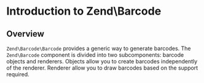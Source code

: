 # Introduction to Zend\\Barcode

## Overview

`Zend\Barcode\Barcode` provides a generic way to generate barcodes. The `Zend\Barcode` component is
divided into two subcomponents: barcode objects and renderers. Objects allow you to create barcodes
independently of the renderer. Renderer allow you to draw barcodes based on the support required.
